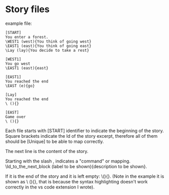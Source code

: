# Story files

example file:
```
[START]
You enter a forest.
\WEST1 (west){You think of going west} 
\EAST1 (east){You think of going east}
\Lay (lay){You decide to take a rest}

[WEST1]
You go west
\EAST1 (east){east}

[EAST1]
You reached the end
\EAST (e){go}

[Lay]
You reached the end
\ (){}

[EAST]
Game over
\ (){}
```

Each file starts with [START] identifier to indicate the beginning of the story. Square brackets indicate the Id of the story excerpt, therefore all of them should be [Unique] to be able to map correctly.

The next line is the content of the story.

Starting with the slash \, indicates a "command" or mapping.
\Id_to_the_next_block (label to be shown){description to be shown}.

If it is the end of the story and it is left empty: \\(){}.
(Note in the example it is shown as \\ (){}, that is because the syntax highlighting doesn't work correctly in the vs code extension I wrote).
